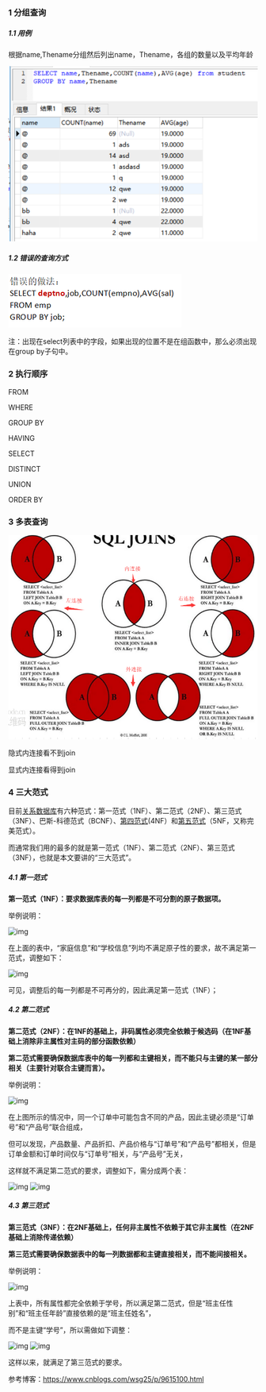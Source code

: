 ### 1 分组查询

##### 1.1 用例

根据name,Thename分组然后列出name，Thename，各组的数量以及平均年龄

![](./assets/1.png)



##### 1.2 错误的查询方式

![](./assets/2.png)

注：出现在select列表中的字段，如果出现的位置不是在组函数中，那么必须出现在group by子句中。





### 2 执行顺序

FROM

WHERE

GROUP BY

HAVING

SELECT

DISTINCT

UNION

ORDER BY







### 3 多表查询

![](./assets/3.png)





隐式内连接看不到join

显式内连接看得到join





### 4 三大范式

目前[关系数据库](https://baike.baidu.com/item/%E5%85%B3%E7%B3%BB%E6%95%B0%E6%8D%AE%E5%BA%93/1237340)有六种范式：第一范式（1NF）、第二范式（2NF）、第三范式（3NF）、巴斯-科德范式（BCNF）、[第四范式](https://baike.baidu.com/item/%E7%AC%AC%E5%9B%9B%E8%8C%83%E5%BC%8F/3193985)(4NF）和[第五范式](https://baike.baidu.com/item/%E7%AC%AC%E4%BA%94%E8%8C%83%E5%BC%8F/5025271)（5NF，又称完美范式）。

而通常我们用的最多的就是第一范式（1NF）、第二范式（2NF）、第三范式（3NF），也就是本文要讲的“三大范式”。

##### 4.1 第一范式

**第一范式（1NF）：要求数据库表的每一列都是不可分割的原子数据项。**

举例说明：

![img](https://images2018.cnblogs.com/blog/1218459/201809/1218459-20180909201651535-1215699096.png)

在上面的表中，“家庭信息”和“学校信息”列均不满足原子性的要求，故不满足第一范式，调整如下：

![img](https://images2018.cnblogs.com/blog/1218459/201809/1218459-20180909202243826-1032549277.png)

可见，调整后的每一列都是不可再分的，因此满足第一范式（1NF）；

 

##### 4.2 第二范式

**第二范式（2NF）：在1NF的基础上，非码属性必须完全依赖于候选码（在1NF基础上消除非主属性对主码的部分函数依赖）**

**第二范式需要确保数据库表中的每一列都和主键相关，而不能只与主键的某一部分相关（主要针对联合主键而言）。**

举例说明：

![img](https://images2018.cnblogs.com/blog/1218459/201809/1218459-20180909204750951-639647799.png)

在上图所示的情况中，同一个订单中可能包含不同的产品，因此主键必须是“订单号”和“产品号”联合组成，

但可以发现，产品数量、产品折扣、产品价格与“订单号”和“产品号”都相关，但是订单金额和订单时间仅与“订单号”相关，与“产品号”无关，

这样就不满足第二范式的要求，调整如下，需分成两个表：

 ![img](https://images2018.cnblogs.com/blog/1218459/201809/1218459-20180909210444227-1008056975.png)  ![img](https://images2018.cnblogs.com/blog/1218459/201809/1218459-20180909210458847-2092897116.png)

 

##### 4.3 第三范式

**第三范式（3NF）：在2NF基础上，任何非主属性不依赖于其它非主属性（在2NF基础上消除传递依赖）**

**第三范式需要确保数据表中的每一列数据都和主键直接相关，而不能间接相关。**

举例说明：

![img](https://images2018.cnblogs.com/blog/1218459/201809/1218459-20180909211311408-1364899740.png)

上表中，所有属性都完全依赖于学号，所以满足第二范式，但是“班主任性别”和“班主任年龄”直接依赖的是“班主任姓名”，

而不是主键“学号”，所以需做如下调整：

![img](https://images2018.cnblogs.com/blog/1218459/201809/1218459-20180909211539242-1391100354.png)  ![img](https://images2018.cnblogs.com/blog/1218459/201809/1218459-20180909211602202-1069383439.png)

这样以来，就满足了第三范式的要求。





参考博客：https://www.cnblogs.com/wsg25/p/9615100.html